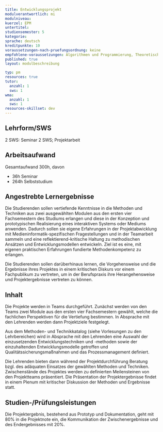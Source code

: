 ```yaml
---
title: Entwicklungsprojekt
modulverantwortlich: mi
modulniveau:
kuerzel: EPM
untertitel:
studiensemester: 5
kategorie:
sprache: deutsch
kreditpunkte: 10
voraussetzungen-nach-pruefungsordnung: keine
empfohlene-voraussetzungen: Algorithmen und Programmierung, Theoretische Informatik, Audiovisuelles Medienprojekt, Kommunikationstechnik und Netze, Mensch Computer Interaktion, Grundlagen des Web, Betriebssysteme und verteilte Systeme, Screendesign, abgeschlossenes Schwerpunktmodul
published: true
layout: modulbeschreibung

typ: pm
resources: true
tutor:
  anzahl: 1
  sws: 1
wma:
  anzahl: 1
  sws: 1
resources-skillset: dev  
---
```


## Lehrform/SWS
2 SWS: Seminar 2 SWS; Projektarbeit

## Arbeitsaufwand
Gesamtaufwand 300h, davon
* 36h Seminar
* 264h Selbststudium

## Angestrebte Lernergebnisse
Die Studierenden sollen vertiefende Kenntnisse in die Methoden und Techniken aus zwei ausgewählten Modulen aus den ersten vier Fachsemestern des Studiums erlangen und diese in der Konzeption und prototypischen Realisierung eines interaktiven Systems oder Mediums anwenden. Dadurch sollen sie eigene Erfahrungen in der Projektabwicklung mit Medieninformatik-spezifischen Fragestellungen und in der Teamarbeit sammeln und eine reflektierend-kritische Haltung zu methodischen Ansätzen und Entwicklungsmodellen entwickeln. Ziel ist es eine, mit eigenen praktischen Erfahrungen fundierte Methodenkompetenz zu erlangen.

Die Studierenden sollen darüberhinaus lernen, die Vorgehensweise und die Ergebnisse ihres Projektes in einem kritischen Diskurs vor einem Fachpublikum zu vertreten, um in der Berufspraxis ihre Herangehensweise und Projektergebnisse vertreten zu können.

## Inhalt
Die Projekte werden in Teams durchgeführt. Zunächst werden von den Teams zwei Module aus den ersten vier Fachsemestern gewählt, welche die fachlichen Perspektiven für die Vertiefung bestimmen. In Absprache mit den Lehrenden werden dann Projektziele festgelegt.

Aus dem Methoden- und Technikkatalog (siehe Vorlesungen zu den Lehrbereichen) wird in Absprache mit den Lehrenden eine Auswahl der einzusetzenden Entwicklungstechniken und -methoden sowie der einzuhaltenden Entwicklungsmodelle getroffen und Qualitätssicherungsmaßnahmen und das Prozessmanagement definiert. 

Die Lehrenden bieten dann während der Projektdurchführung Beratung bzgl. des adäquaten Einsatzes der gewählten Methoden und Techniken. Zwischenstände des Projektes werden zu definierten Meilensteinen von den Projektteams präsentiert. Die Präsentation der Projektergebnisse findet in einem Plenum mit kritischer Diskussion der Methoden und Ergebnisse statt.

## Studien-/Prüfungsleistungen
Die Projektergebnis, bestehend aus Prototyp und Dokumentation, geht mit 80% in die Projektnote ein, die Kommunikation der Zwischenergebnisse und des Endergebnisses mit 20%.

